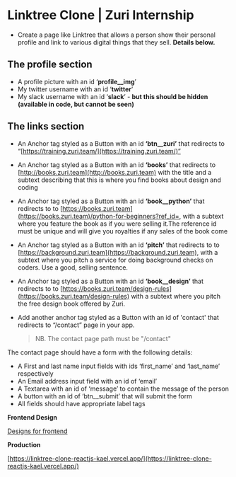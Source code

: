 # Linktree Clone | Zuri Internship

- Create a page like Linktree that allows a person show their personal profile and link to various digital things that they sell. **Details below.**

## The profile section

- A profile picture with an id ‘**profile\_\_img**’
- My twitter username with an id ‘**twitter**’
- My slack username with an id ‘**slack**’ - **but this should be hidden (available in code, but cannot be seen)**

## The links section

- An Anchor tag styled as a Button with an id **‘btn\_\_zuri’** that redirects to “[https://training.zuri.team/](https://training.zuri.team/)”
- An Anchor tag styled as a Button with an id **‘books’** that redirects to [http://books.zuri.team](http://books.zuri.team) with the title and a subtext describing that this is where you find books about design and coding
- An Anchor tag styled as a Button with an id **‘book\_\_python’** that redirects to to [https://books.zuri.team](https://books.zuri.team)/python-for-beginners?ref_id=<yourslackname>, with a subtext where you feature the book as if you were selling it.The reference id must be unique and will give you royalties if any sales of the book come
- An Anchor tag styled as a Button with an id **‘pitch’** that redirects to to [https://background.zuri.team](https://background.zuri.team), with a subtext where you pitch a service for doing background checks on coders. Use a good, selling sentence.
- An Anchor tag styled as a Button with an id **‘book\_\_design’** that redirects to to [https://books.zuri.team/design-rules](https://books.zuri.team/design-rules) with a subtext where you pitch the free design book offered by Zuri.

- Add another anchor tag styled as a Button with an id of 'contact' that redirects to “/contact” page in your app.
  > NB. The contact page path must be "/contact"

The contact page should have a form with the following details:

- A First and last name input fields with ids ‘first_name’ and ‘last_name’ respectively
- An Email address input field with an id of ‘email’
- A Textarea with an id of ‘message’ to contain the message of the person
- A button with an id of ‘btn\_\_submit’ that will submit the form
- All fields should have appropriate label tags

**Frontend Design**

[Designs for frontend](https://www.figma.com/file/m2C1MHd8vASrLqfxSUdgxD/Designs-for-frontend?node-id=4623%3A431129)

**Production**

[https://linktree-clone-reactjs-kael.vercel.app/](https://linktree-clone-reactjs-kael.vercel.app/)
